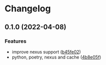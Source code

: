 # Changelog

## 0.1.0 (2022-04-08)


### Features

* improve nexus support ([b45fe02](https://github.com/facily-tech/actions-python-poetry/commit/b45fe02af10ae62469d5723f39e710a68b4964f1))
* python, poetry, nexus and cache ([4b8e05f](https://github.com/facily-tech/actions-python-poetry/commit/4b8e05f3206da4ddc2f46b5b151550fb3cb6c88a))
